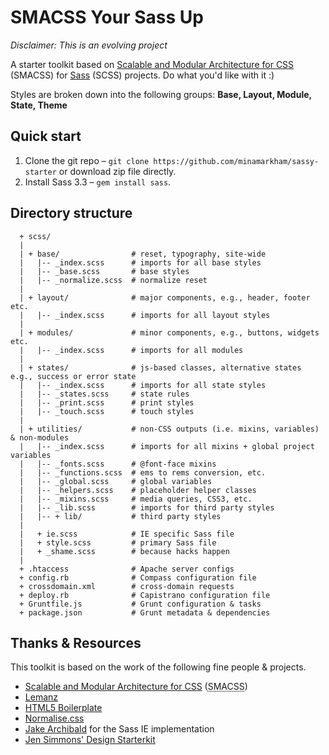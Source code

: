 # SMACSS Your Sass Up

*Disclaimer: This is an evolving project*

A starter toolkit based on [Scalable and Modular Architecture for CSS](http://smacss.com/) (SMACSS) for [Sass](http://sass-lang.com/) (SCSS) projects. Do what you'd like with it :)

Styles are broken down into the following groups: **Base, Layout, Module, State, Theme**

## Quick start

1. Clone the git repo – `git clone https://github.com/minamarkham/sassy-starter` or download zip file directly.
2. Install Sass 3.3 – `gem install sass`.

## Directory structure

```
  + scss/  
  |  
  | + base/                # reset, typography, site-wide  
  |   |-- _index.scss      # imports for all base styles  
  |   |-- _base.scss       # base styles  
  |   |-- _normalize.scss  # normalize reset  
  |  
  | + layout/              # major components, e.g., header, footer etc.  
  |   |-- _index.scss      # imports for all layout styles  
  |
  | + modules/             # minor components, e.g., buttons, widgets etc.
  |   |-- _index.scss      # imports for all modules
  |
  | + states/              # js-based classes, alternative states e.g., success or error state
  |   |-- _index.scss      # imports for all state styles
  |   |-- _states.scss     # state rules
  |   |-- _print.scss      # print styles
  |   |-- _touch.scss      # touch styles
  |
  | + utilities/           # non-CSS outputs (i.e. mixins, variables) & non-modules
  |   |-- _index.scss      # imports for all mixins + global project variables
  |   |-- _fonts.scss      # @font-face mixins
  |   |-- _functions.scss  # ems to rems conversion, etc.
  |   |-- _global.scss     # global variables
  |   |-- _helpers.scss    # placeholder helper classes
  |   |-- _mixins.scss     # media queries, CSS3, etc.
  |   |-- _lib.scss        # imports for third party styles
  |   |-- + lib/           # third party styles
  |
  |   + ie.scss            # IE specific Sass file
  |   + style.scss         # primary Sass file
  |   + _shame.scss        # because hacks happen
  |
  + .htaccess              # Apache server configs
  + config.rb              # Compass configuration file
  + crossdomain.xml        # cross-domain requests
  + deploy.rb              # Capistrano configuration file
  + Gruntfile.js           # Grunt configuration & tasks
  + package.json           # Grunt metadata & dependencies
```

## Thanks & Resources

This toolkit is based on the work of the following fine people & projects.

- [Scalable and Modular Architecture for CSS](http://smacss.com/book/type-state) (<abbr title="Scalable and Modular Architecture for CSS">SMACSS</abbr>)
- [Lemanz](https://github.com/grayghostvisuals/lemanz)
- [HTML5 Boilerplate](https://github.com/h5bp/html5-boilerplate)
- [Normalise.css](http://necolas.github.com/normalize.css/)
- [Jake Archibald](http://jakearchibald.github.com/sass-ie/) for the Sass IE implementation
- [Jen Simmons' Design Starterkit](https://github.com/jensimmons/designstarterkit)

